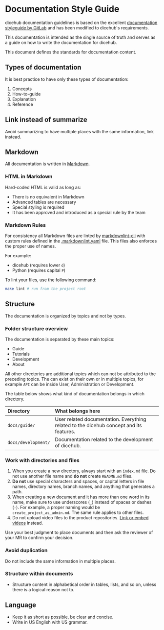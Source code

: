 # Documentation Style Guide

dicehub documentation guidelines is based on the excellent [documentation styleguide by GitLab](https://docs.gitlab.com/ee/development/documentation/styleguide/) and has been modified to dicehub's requirements.

This documentation is intended as the single source of truth and serves as a
guide on how to write the documentation for dicehub.

This document defines the standards for documentation content.

## Types of documentation

It is best practice to have only these types of documentation:

1. Concepts
1. How-to-guide
1. Explanation
1. Reference

## Link instead of summarize

Avoid summarizing to have multiple places with the same information, link
instead.

## Markdown

All documentation is written in [Markdown](https://en.wikipedia.org/wiki/Markdown).

### HTML in Markdown

Hard-coded HTML is valid as long as:

- There is no equivalent in Markdown
- Advanced tables are necessary
- Special styling is required
- It has been approved and introduced as a special rule by the team

### Markdown Rules

For consistency all Markdown files are linted by [markdownlint-cli](https://github.com/igorshubovych/markdownlint-cli) with custom rules defined in the
[.markdownlint.yaml](../../.markdownlint.yaml) file. This files also enforces
the proper use of names.

For example:

- dicehub (requires lower `d`)
- Python (requires capital `P`)

To lint your files, use the following command:

```sh
make lint # run from the project root
```

## Structure

The documentation is organized by topics and not by types.

### Folder structure overview

The documentation is separated by these main topics:

- Guide
- Tutorials
- Development
- About

All other directories are additional topics which can not be attributed to the
preceding topics. The can exist on their own or in multiple topics, for example
`API` can be inside User, Administration or Development.

The table below shows what kind of documentation belongs in which directory.

| Directory              | What belongs here                                                                             |
|:-----------------------|:----------------------------------------------------------------------------------------------|
| `docs/guide/`           | User related documentation. Everything related to the dicehub concept and its features.                          |
| `docs/development/`    | Documentation related to the development of dicehub.                                          |

### Work with directories and files

1. When you create a new directory, always start with an `index.md` file.
   Do not use another file name and **do not** create `README.md` files.
1. **Do not** use special characters and spaces, or capital letters in file
   names, directory names, branch names, and anything that generates a path.
1. When creating a new document and it has more than one word in its name,
   make sure to use underscores (`_`) instead of spaces or dashes (`-`).
   For example, a proper naming would be `create_project_as_admin.md`.
   The same rule applies to other files.
1. Do not upload video files to the product repositories.
   [Link or embed videos](#videos) instead.

Use your best judgment to place documents and then ask the reviewer of your MR
to confirm your decision.

### Avoid duplication

Do not include the same information in multiple places.

### Structure within documents

- Structure content in alphabetical order in tables, lists, and so on, unless
  there is a logical reason not to.

## Language

- Keep it as short as possible, be clear and concise.
- Write in US English with US grammar.
